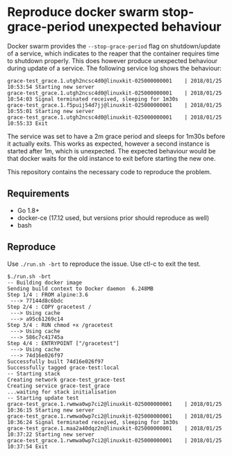 # Reproduce docker swarm stop-grace-period unexpected behaviour

Docker swarm provides the `--stop-grace-period` flag on shutdown/update of a service, which indicates to the reaper that the container requires time to shutdown properly. This does however produce unexpected behaviour during update of a service. The following service log shows the behaviour:

```
grace-test_grace.1.utgh2ncsc4d0@linuxkit-025000000001    | 2018/01/25 10:53:54 Starting new server
grace-test_grace.1.utgh2ncsc4d0@linuxkit-025000000001    | 2018/01/25 10:54:03 Signal terminated received, sleeping for 1m30s
grace-test_grace.1.f5puij54d7jj@linuxkit-025000000001    | 2018/01/25 10:55:01 Starting new server
grace-test_grace.1.utgh2ncsc4d0@linuxkit-025000000001    | 2018/01/25 10:55:33 Exit
```

The service was set to have a 2m grace period and sleeps for 1m30s before it actually exits. This works as expected, however a second instance is started after 1m, which is unexpected. The expected behaviour would be that docker waits for the old instance to exit before starting the new one.

This repository contains the necessary code to reproduce the problem.

## Requirements
- Go 1.8+
- docker-ce (17.12 used, but versions prior should reproduce as well)
- bash

## Reproduce

Use `./run.sh -brt` to reproduce the issue. Use ctl-c to exit the test.

```
$./run.sh -brt
-- Building docker image
Sending build context to Docker daemon  6.248MB
Step 1/4 : FROM alpine:3.6
 ---> 77144d8c6bdc
Step 2/4 : COPY gracetest /
 ---> Using cache
 ---> a95c61269c14
Step 3/4 : RUN chmod +x /gracetest
 ---> Using cache
 ---> 586c7c41745a
Step 4/4 : ENTRYPOINT ["/gracetest"]
 ---> Using cache
 ---> 74d16e026f97
Successfully built 74d16e026f97
Successfully tagged grace-test:local
-- Starting stack
Creating network grace-test_grace-test
Creating service grace-test_grace
...waiting for stack initialisation
-- Starting update test
grace-test_grace.1.rwmwa0wp7ci2@linuxkit-025000000001    | 2018/01/25 10:36:15 Starting new server
grace-test_grace.1.rwmwa0wp7ci2@linuxkit-025000000001    | 2018/01/25 10:36:24 Signal terminated received, sleeping for 1m30s
grace-test_grace.1.maa2a40dqz2n@linuxkit-025000000001    | 2018/01/25 10:37:22 Starting new server
grace-test_grace.1.rwmwa0wp7ci2@linuxkit-025000000001    | 2018/01/25 10:37:54 Exit
```
